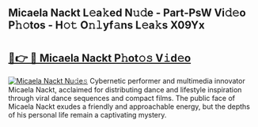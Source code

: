 ## Micaela Nackt L𝚎a𝚔ed N𝚞𝚍e - Part-PsW Vi𝚍𝚎o P𝚑𝚘tos - H𝚘𝚝 O𝚗𝚕yf𝚊ns L𝚎a𝚔s X09Yx

# <h2><a href="http://kf169c.oniu.top/?m=Micaela+Nackt">🔗👉 🔴 Micaela Nackt P𝚑ot𝚘𝚜 V𝚒d𝚎o</a></h2>

[![Micaela Nackt Nu𝚍e𝚜](https://i.imgur.com/0qMVB7G.gif)](http://kf169c.oniu.top/?m=Micaela+Nackt)
Cybernetic performer and multimedia innovator Micaela Nackt, acclaimed for distributing dance and lifestyle inspiration through viral dance sequences and compact films. The public face of Micaela Nackt exudes a friendly and approachable energy, but the depths of his personal life remain a captivating mystery.  
